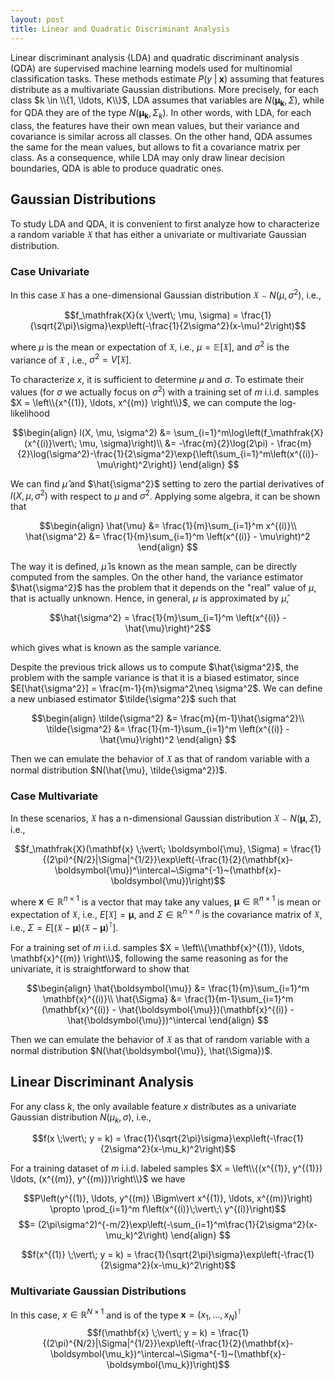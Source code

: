 ```yaml
---
layout: post
title: Linear and Quadratic Discriminant Analysis 
---
```


Linear discriminant analysis (LDA) and quadratic discriminant analysis (QDA) are supervised machine learning models used for multinomial classification tasks. These methods estimate $P(y \;\vert\; \mathbf{x})$ assuming that features distribute as a multivariate Gaussian distributions. More precisely, for each class $k \in \\{1, \ldots, K\\}$, LDA assumes that variables are $N(\boldsymbol{\mu_k}, \Sigma)$, while for QDA they are of the type  $N(\boldsymbol{\mu_k}, \Sigma_k)$. In other words, with LDA, for each class, the features have their own mean values, but their variance and covariance is similar across all classes. On the other hand, QDA  assumes the same for the mean values, but allows to fit a covariance matrix per class. As a consequence, while LDA may only draw linear decision boundaries, QDA is able to produce quadratic ones.

## Gaussian Distributions

To study LDA and QDA, it is convenient to first analyze how to characterize a random variable $\mathfrak{X}$ that has either a univariate or multivariate Gaussian distribution.

###  Case Univariate

In this case $\mathfrak{X}$ has a one-dimensional Gaussian distribution $\mathfrak{X} \sim N(\mu, \sigma^2)$, i.e.,

$$f_\mathfrak{X}(x \;\vert\; \mu, \sigma) = \frac{1}{\sqrt{2\pi}\sigma}\exp\left(-\frac{1}{2\sigma^2}(x-\mu)^2\right)$$

where $\mu$ is the mean or expectation of $\mathfrak{X}$, i.e., $\mu = \mathbb{E}[\mathfrak{X}]$, and $\sigma^2$ is the variance of $\mathfrak{X}$ , i.e., $\sigma^2 =V[\mathfrak{X}]$.

To characterize $x$, it is sufficient to determine $\mu$ and $\sigma$. To estimate their values (for $\sigma$ we actually focus on $\sigma^2$) with a training set of $m$ i.i.d. samples $X = \left\\{x^{(1)},  \ldots, x^{(m)} \right\\}$,  we can compute the log-likelihood 

$$\begin{align}
l(X, \mu, \sigma^2) &= \sum_{i=1}^m\log\left(f_\mathfrak{X} (x^{(i)}\vert\; \mu, \sigma)\right)\\
&= -\frac{m}{2}\log(2\pi) - \frac{m}{2}\log(\sigma^2)-\frac{1}{2\sigma^2}\exp{\left(\sum_{i=1}^m\left(x^{(i)}-\mu\right)^2\right)}
\end{align}
$$

We can find $\hat{\mu}$ and $\hat{\sigma^2}$ setting to zero the partial derivatives of $l(X, \mu, \sigma^2)$  with respect to $\mu$ and $\sigma^2$. Applying some algebra, it can be shown that

$$\begin{align}
\hat{\mu} &= \frac{1}{m}\sum_{i=1}^m x^{(i)}\\
\hat{\sigma^2} &= \frac{1}{m}\sum_{i=1}^m \left(x^{(i)} - \mu\right)^2
\end{align}
$$

The way it is defined, $\hat{\mu}$ is known as the mean sample, can be directly computed from the samples. On the other hand, the variance estimator $\hat{\sigma^2}$ has the problem that it depends on the "real" value of $\mu$, that is actually unknown. Hence, in general, $\mu$ is approximated by $\hat{\mu}$, 

$$\hat{\sigma^2} = \frac{1}{m}\sum_{i=1}^m \left(x^{(i)} - \hat{\mu}\right)^2$$

which gives what is known as the sample variance.

Despite the previous trick allows us to compute $\hat{\sigma^2}$, the problem with the sample variance is that it is a biased estimator, since $E[\hat{\sigma^2}] = \frac{m-1}{m}\sigma^2\neq \sigma^2$. We can define a new unbiased estimator $\tilde{\sigma^2}$ such that

$$\begin{align}
\tilde{\sigma^2} &= \frac{m}{m-1}\hat{\sigma^2}\\
\tilde{\sigma^2} &= \frac{1}{m-1}\sum_{i=1}^m \left(x^{(i)} - \hat{\mu}\right)^2
\end{align}
$$

Then we can emulate the behavior of $\mathfrak{X}$ as that of random variable with a normal distribution $N(\hat{\mu}, \tilde{\sigma^2})$.

###  Case Multivariate

In these scenarios,  $\mathfrak{X}$ has a n-dimensional Gaussian distribution $\mathfrak{X} \sim N(\boldsymbol{\mu}, \Sigma)$, i.e.,

$$f_\mathfrak{X}(\mathbf{x} \;\vert\; \boldsymbol{\mu}, \Sigma) = \frac{1}{(2\pi)^{N/2}|\Sigma|^{1/2}}\exp\left(-\frac{1}{2}(\mathbf{x}-\boldsymbol{\mu})^\intercal~\Sigma^{-1}~(\mathbf{x}-\boldsymbol{\mu})\right)$$

where $\mathbf{x} \in \mathbb{R}^{n\times1}$ is a vector that may take any values, $\boldsymbol{\mu} \in \mathbb{R}^{n\times1}$ is mean or expectation of $\mathfrak{X}$, i.e., $E[\mathfrak{X}]=\boldsymbol{\mu}$, and $\Sigma \in \mathbb{R}^{n \times n}$ is the covariance matrix of $\mathfrak{X}$, i.e., $\Sigma = E[(\mathfrak{X}-\boldsymbol{\mu})(\mathfrak{X}-\boldsymbol{\mu})^\intercal]$.

For a training set of $m$ i.i.d. samples $X = \left\\{\mathbf{x}^{(1)},  \ldots, \mathbf{x}^{(m)} \right\\}$,  following the same reasoning as for the univariate, it is straightforward to show that

$$\begin{align}
\hat{\boldsymbol{\mu}} &= \frac{1}{m}\sum_{i=1}^m \mathbf{x}^{(i)}\\
\hat{\Sigma} &= \frac{1}{m-1}\sum_{i=1}^m (\mathbf{x}^{(i)} - \hat{\boldsymbol{\mu}})(\mathbf{x}^{(i)} - \hat{\boldsymbol{\mu}})^\intercal
\end{align}
$$

Then we can emulate the behavior of $\mathfrak{X}$ as that of random variable with a normal distribution $N(\hat{\boldsymbol{\mu}}, \hat{\Sigma})$.

## Linear Discriminant Analysis


For any class $k$, the only available feature $x$ distributes as a univariate Gaussian distribution $N(\mu_k, \sigma)$, i.e.,

$$f(x \;\vert\; y = k) = \frac{1}{\sqrt{2\pi}\sigma}\exp\left(-\frac{1}{2\sigma^2}(x-\mu_k)^2\right)$$

For a training dataset of $m$ i.i.d. labeled samples $X = \left\\{(x^{(1)}, y^{(1)}) \ldots, (x^{(m)}, y^{(m)})\right\\}$ we have

$$P\left(y^{(1)}, \ldots, y^{(m)} \Bigm\vert x^{(1)}, \ldots, x^{(m)}\right) \propto \prod_{i=1}^m f\left(x^{(i)}\;\vert\;\ y^{(i)}\right)$$
$$= (2\pi\sigma^2)^{-m/2}\exp\left(-\sum_{i=1}^m\frac{1}{2\sigma^2}(x-\mu_k)^2\right)
\end{align}
$$

$$f(x^{(1)} \;\vert\; y = k) = \frac{1}{\sqrt{2\pi}\sigma}\exp\left(-\frac{1}{2\sigma^2}(x-\mu_k)^2\right)$$

### Multivariate Gaussian Distributions

In this case,  $x\in \mathbb{R}^{N\times1}$ and is of the type $\mathbf{x} = (x_1, \ldots, x_N)^\intercal$
$$f(\mathbf{x} \;\vert\; y = k) = \frac{1}{(2\pi)^{N/2}|\Sigma|^{1/2}}\exp\left(-\frac{1}{2}(\mathbf{x}-\boldsymbol{\mu_k})^\intercal~\Sigma^{-1}~(\mathbf{x}-\boldsymbol{\mu_k})\right)$$
